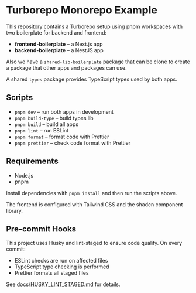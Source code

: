 # Turborepo Monorepo Example

This repository contains a Turborepo setup using pnpm workspaces with two boilerplate for backend and frontend:

- **frontend-boilerplate** – a Next.js app
- **backend-boilerplate** – a NestJS app

Also we have a `shared-lib-boilerplate` package that can be clone to create a package that other apps and packages can use.

A shared `types` package provides TypeScript types used by both apps.

## Scripts

- `pnpm dev` – run both apps in development
- `pnpm build-type` – build types lib
- `pnpm build` – build all apps
- `pnpm lint` – run ESLint
- `pnpm format` – format code with Prettier
- `pnpm prettier` – check code format with Prettier

## Requirements

- Node.js
- pnpm

Install dependencies with `pnpm install` and then run the scripts above.

The frontend is configured with Tailwind CSS and the shadcn component library.

## Pre-commit Hooks

This project uses Husky and lint-staged to ensure code quality. On every commit:

- ESLint checks are run on affected files
- TypeScript type checking is performed
- Prettier formats all staged files

See [docs/HUSKY_LINT_STAGED.md](docs/HUSKY_LINT_STAGED.md) for details.
